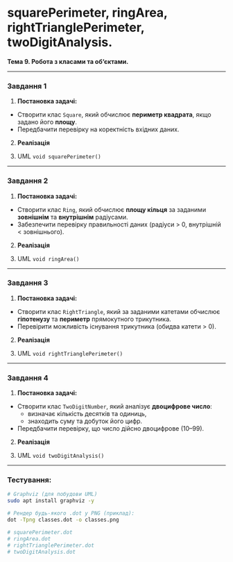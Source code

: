 # squarePerimeter, ringArea, rightTrianglePerimeter, twoDigitAnalysis.

**Тема 9. Робота з класами та об‘єктами.**

---

### Завдання 1

1) **Постановка задачі:**
- Створити клас `Square`, який обчислює **периметр квадрата**, якщо задано його **площу**.
- Передбачити перевірку на коректність вхідних даних.

2) **Реалізація**

3) UML `void squarePerimeter()`

---

### Завдання 2

1) **Постановка задачі:**
- Створити клас `Ring`, який обчислює **площу кільця** за заданими **зовнішнім** та **внутрішнім** радіусами.
- Забезпечити перевірку правильності даних (радіуси > 0, внутрішній < зовнішнього).

2) **Реалізація**

3) UML `void ringArea()`

---

### Завдання 3

1) **Постановка задачі:**
- Створити клас `RightTriangle`, який за заданими катетами обчислює **гіпотенузу** та **периметр** прямокутного трикутника.
- Перевірити можливість існування трикутника (обидва катети > 0).

2) **Реалізація**

3) UML `void rightTrianglePerimeter()`

---

### Завдання 4

1) **Постановка задачі:**
- Створити клас `TwoDigitNumber`, який аналізує **двоцифрове число**:
    - визначає кількість десятків та одиниць,
    - знаходить суму та добуток його цифр.
- Передбачити перевірку, що число дійсно двоцифрове (10–99).

2) **Реалізація**

3) UML `void twoDigitAnalysis()`

---

### Тестування:


```bash
# Graphviz (для побудови UML)
sudo apt install graphviz -y

# Рендер будь-якого .dot у PNG (приклад):
dot -Tpng classes.dot -o classes.png

# squarePerimeter.dot
# ringArea.dot
# rightTrianglePerimeter.dot
# twoDigitAnalysis.dot
```
